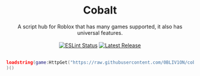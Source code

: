 <h1 align="center">Cobalt</h1>
<div align="center">A script hub for Roblox that has many games supported, it also has universal features.</div>
<br>
<div align="center">
	<a href="https://github.com/0BLIV1ON/cobalt/actions"><img src="https://github.com/0BLIV1ON/cobslt/actions/workflows/eslint.yaml/badge.svg" alt="ESLint Status" /></a>
	<a href="https://github.com/0BLIV1ON/cobalt/releases/latest"><img src="https://img.shields.io/github/v/release/0BLIV1ON/cobalt?include_prereleases" alt="Latest Release" /></a>
</div>
<div>&nbsp;</div>

```lua
loadstring(game:HttpGet("https://raw.githubusercontent.com/0BLIV1ON/cobalt/main/cobalt.lua")
)()
```